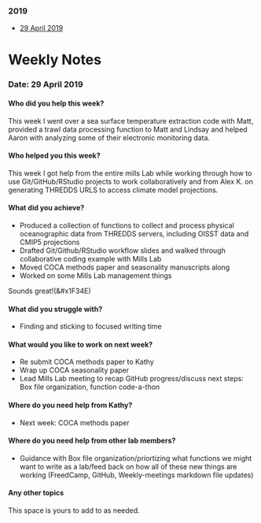 ### 2019
* [29 April 2019](#date-29-april-2019)

# Weekly Notes
### Date: 29 April 2019

#### Who did you help this week?

This week I went over a sea surface temperature extraction code with Matt, provided a trawl data processing function to Matt and Lindsay and helped Aaron with analyzing some of their electronic monitoring data. 

#### Who helped you this week?

This week I got help from the entire mills Lab while working through how to use Git/GitHub/RStudio projects to work collaboratively and from Alex K. on generating THREDDS URLS to access climate model projections.  

#### What did you achieve?

* Produced a collection of functions to collect and process physical oceanographic data from THREDDS servers, including OISST data and CMIP5 projections
* Drafted Git/Github/RStudio workflow slides and walked through collaborative coding example with Mills Lab
* Moved COCA methods paper and seasonality manuscripts along
* Worked on some Mills Lab management things

Sounds great!(&#x1F34E)

#### What did you struggle with?

* Finding and sticking to focused writing time

#### What would you like to work on next week?

* Re submit COCA methods paper to Kathy
* Wrap up COCA seasonality paper
* Lead Mills Lab meeting to recap GitHub progress/discuss next steps: Box file organization, function code-a-thon

#### Where do you need help from Kathy?

* Next week: COCA methods paper

#### Where do you need help from other lab members?

* Guidance with Box file organization/priortizing what functions we might want to write as a lab/feed back on how all of these new things are working (FreedCamp, GitHub, Weekly-meetings markdown file updates)

#### Any other topics

This space is yours to add to as needed.
